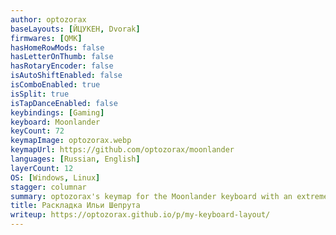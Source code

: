 ```yaml
---
author: optozorax
baseLayouts: [ЙЦУКЕН, Dvorak]
firmwares: [QMK]
hasHomeRowMods: false
hasLetterOnThumb: false
hasRotaryEncoder: false
isAutoShiftEnabled: false
isComboEnabled: true
isSplit: true
isTapDanceEnabled: false
keybindings: [Gaming]
keyboard: Moonlander
keyCount: 72
keymapImage: optozorax.webp
keymapUrl: https://github.com/optozorax/moonlander
languages: [Russian, English]
layerCount: 12
OS: [Windows, Linux]
stagger: columnar
summary: optozorax's keymap for the Moonlander keyboard with an extremely detailled and very long write-up in Russian.
title: Раскладка Ильи Шепрута
writeup: https://optozorax.github.io/p/my-keyboard-layout/
---
```

